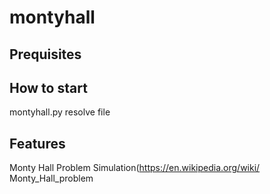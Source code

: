 # montyhall

## Prequisites

## How to start

montyhall.py resolve file

## Features
Monty Hall Problem Simulation(https://en.wikipedia.org/wiki/ Monty_Hall_problem
